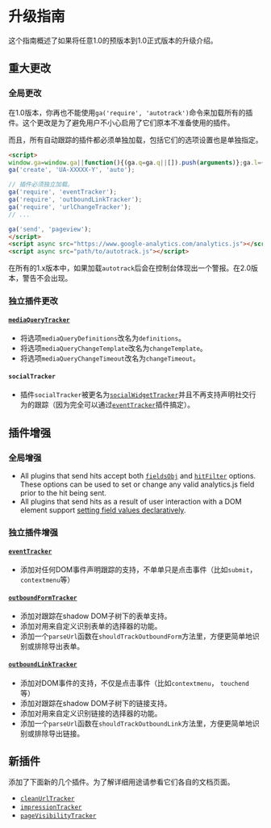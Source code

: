 # 升级指南

这个指南概述了如果将任意1.0的预版本到1.0正式版本的升级介绍。

## 重大更改

### 全局更改

在1.0版本，你再也不能使用`ga('require', 'autotrack')`命令来加载所有的插件。这个更改是为了避免用户不小心启用了它们原本不准备使用的插件。

而且，所有自动跟踪的插件都必须单独加载，包括它们的选项设置也是单独指定。

```html
<script>
window.ga=window.ga||function(){(ga.q=ga.q||[]).push(arguments)};ga.l=+new Date;
ga('create', 'UA-XXXXX-Y', 'auto');

// 插件必须独立加载。
ga('require', 'eventTracker');
ga('require', 'outboundLinkTracker');
ga('require', 'urlChangeTracker');
// ...

ga('send', 'pageview');
</script>
<script async src="https://www.google-analytics.com/analytics.js"></script>
<script async src="path/to/autotrack.js"></script>
```

在所有的1.x版本中，如果加载`autotrack`后会在控制台体现出一个警报。在2.0版本，警告不会出现。

### 独立插件更改

#### [`mediaQueryTracker`](/docs/plugins/media-query-tracker.md)

- 将选项`mediaQueryDefinitions`改名为`definitions`。
- 将选项`mediaQueryChangeTemplate`改名为`changeTemplate`。
- 将选项`mediaQueryChangeTimeout`改名为`changeTimeout`。

#### `socialTracker`

- 插件`socialTracker`被更名为[`socialWidgetTracker`](/docs/plugins/social-widget-tracker.zh.md)并且不再支持声明社交行为的跟踪（因为完全可以通过[`eventTracker`](/docs/plugins/event-tracker.zh.md)插件搞定）。

## 插件增强

### 全局增强

- All plugins that send hits accept both [`fieldsObj`](/docs/common-options.md#fieldsobj) and [`hitFilter`](/docs/common-options.md#hitfilter) options. These options can be used to set or change any valid analytics.js field prior to the hit being sent.
- All plugins that send hits as a result of user interaction with a DOM element support [setting field values declaratively](/docs/common-options.md#attributeprefix).

### 独立插件增强

#### [`eventTracker`](/docs/plugins/event-tracker.md)

- 添加对任何DOM事件声明跟踪的支持，不单单只是点击事件（比如`submit`， `contextmenu`等）

#### [`outboundFormTracker`](/docs/plugins/outbound-form-tracker.md)

- 添加对跟踪在shadow DOM子树下的表单支持。
- 添加对用来自定义识别表单的选择器的功能。
- 添加一个`parseUrl`函数在`shouldTrackOutboundForm`方法里，方便更简单地识别或排除导出表单。

#### [`outboundLinkTracker`](/docs/plugins/outbound-link-tracker.md)

- 添加对DOM事件的支持，不仅是点击事件（比如`contextmenu`， `touchend`等）
- 添加对跟踪在shadow DOM子树下的链接支持。
- 添加对用来自定义识别链接的选择器的功能。
- 添加一个`parseUrl`函数在`shouldTrackOutboundLink`方法里，方便更简单地识别或排除导出链接。

## 新插件

添加了下面新的几个插件。为了解详细用途请参看它们各自的文档页面。

- [`cleanUrlTracker`](/docs/plugins/clean-url-tracker.zh.md)
- [`impressionTracker`](/docs/plugins/impression-tracker.zh.md)
- [`pageVisibilityTracker`](/docs/plugins/page-visibility-tracker.zh.md)
